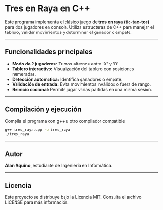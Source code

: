 # Tres en Raya en C++

Este programa implementa el clásico juego de **tres en raya (tic-tac-toe)** para dos jugadores en consola. Utiliza estructuras de C++ para manejar el tablero, validar movimientos y determinar el ganador o empate.

---

## Funcionalidades principales

- **Modo de 2 jugadores:** Turnos alternos entre 'X' y 'O'.
- **Tablero interactivo:** Visualización del tablero con posiciones numeradas.
- **Detección automática:** Identifica ganadores o empate.
- **Validación de entrada:** Evita movimientos inválidos o fuera de rango.
- **Reinicio opcional:** Permite jugar varias partidas en una misma sesión.

---

## Compilación y ejecución

Compila el programa con g++ u otro compilador compatible

   ```bash
   g++ tres_raya.cpp -o tres_raya
   ./tres_raya
   ```

---

## Autor

**Alan Aquino**, estudiante de Ingeniería en Informática.

---

## Licencia

Este proyecto se distribuye bajo la Licencia MIT.
Consulta el archivo LICENSE para más información.
